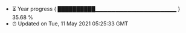 - ⏳ Year progress { ██████████▁▁▁▁▁▁▁▁▁▁▁▁▁▁▁▁▁▁▁▁ } 35.68 %
- ⏰ Updated on Tue, 11 May 2021 05:25:33 GMT

